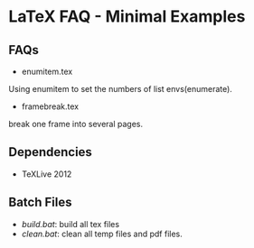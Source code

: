 LaTeX FAQ - Minimal Examples
====================

## FAQs

+ enumitem.tex

Using enumitem to set the numbers of list envs(enumerate).

+ framebreak.tex

break one frame into several pages.


## Dependencies

+ TeXLive 2012

## Batch Files

+ *build.bat*: build all tex files
+ *clean.bat*: clean all temp files and pdf files.
